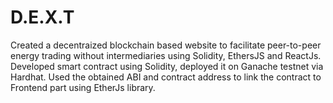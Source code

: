 # D.E.X.T

Created a decentraized blockchain based website to facilitate peer-to-peer energy trading
without intermediaries using Solidity, EthersJS and ReactJs.
Developed smart contract using Solidity, deployed it on Ganache testnet via Hardhat. Used the
obtained ABI and contract address to link the contract to Frontend part using EtherJs library.
